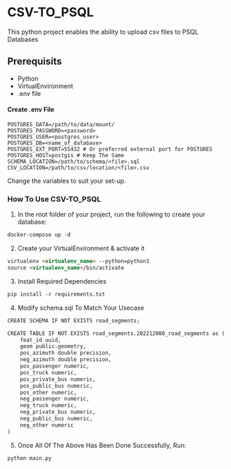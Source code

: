 # CSV-TO_PSQL
This python project enables the ability to upload csv files to PSQL Databases

## Prerequisits
*   Python 
*   VirtualEnvironment
*   .env file

#### Create .env File
    POSTGRES_DATA=/path/to/data/mount/
    POSTGRES_PASSWORD=<password>
    POSTGRES_USER=<postgres_user>
    POSTGRES_DB=<name_of_database>
    POSTGRES_EXT_PORT=55432 # Or preferred external port for POSTGRES
    POSTGRES_HOST=postgis # Keep The Same
    SCHEMA_LOCATION=/path/to/schema/<file>.sql
    CSV_LOCATION=/path/to/csv/location/<file>.csv
Change the variables to suit your set-up.

### How To Use CSV-TO_PSQL
1. In the root folder of your project, run the following to create your database:
```markdown
docker-compose up -d
```
2. Create your VirtualEnvironment & activate it
```markdown
virtualenv <virtualenv_name> --python=python3
source <virtualenv_name>/bin/activate
```
3. Install Required Dependencies
```markdown
pip install -r requirements.txt
```    
4. Modify schema.sql To Match Your Usecase
```markdown
CREATE SCHEMA IF NOT EXISTS road_segments;

CREATE TABLE IF NOT EXISTS road_segments.202212000_road_segments as (
    feat_id uuid,
    geom public.geometry,
    pos_azimuth double precision,
    neg_azimuth double precision,
    pos_passenger numeric,
    pos_truck numeric,
    pos_private_bus numeric,
    pos_public_bus numeric,
    pos_other numeric,
    neg_passenger numeric,
    neg_truck numeric,
    neg_private_bus numeric,
    neg_public_bus numeric,
    neg_other numeric
)
```

5. Once All Of The Above Has Been Done Successfully, Run:
```markdown
python main.py
```
    
